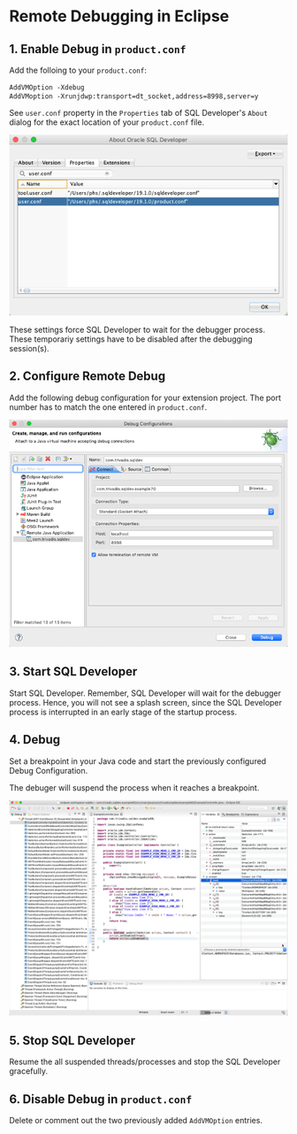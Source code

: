 # Remote Debugging in Eclipse

## 1. Enable Debug in `product.conf`

Add the folloing to your `product.conf`:

```
AddVMOption -Xdebug
AddVMoption -Xrunjdwp:transport=dt_socket,address=8998,server=y
```

See `user.conf` property in the `Properties` tab of SQL Developer's `About` dialog for the exact location of your `product.conf` file.

![product.conf location](./images/user_conf_property.png)

These settings force SQL Developer to wait for the debugger process. These temporariy settings have to be disabled after the debugging session(s).

## 2. Configure Remote Debug 

Add the following debug configuration for your extension project. The port number has to match the one entered in `product.conf`. 

![Remote Debug Configuration](./images/remote_debug_configuration.png)

## 3. Start SQL Developer

Start SQL Developer. Remember, SQL Developer will wait for the debugger process. Hence, you will not see a splash screen, since the SQL Developer process is interrupted in an early stage of the startup process.

## 4. Debug

Set a breakpoint in your Java code and start the previously configured Debug Configuration.

The debuger will suspend the process when it reaches a breakpoint.

![Remote Debug Breakpoint](./images/remote_debug_breakpoint.png)

## 5. Stop SQL Developer

Resume the all suspended threads/processes and stop the SQL Developer gracefully.

## 6. Disable Debug in `product.conf`

Delete or comment out the two previously added `AddVMOption` entries.
